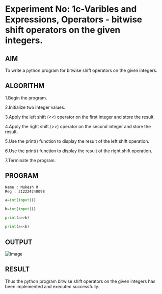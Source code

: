 # Experiment No: 1c-Varibles and Expressions, Operators -  bitwise shift operators on the given integers.

## AIM
To write a python program for bitwise shift operators on the given integers.

## ALGORITHM
1.Begin the program.

2.Initialize two integer values.

3.Apply the left shift (<<) operator on the first integer and store the result.

4.Apply the right shift (>>) operator on the second integer and store the result.

5.Use the print() function to display the result of the left shift operation.

6.Use the print() function to display the result of the right shift operation.

7.Terminate the program.

## PROGRAM
```
Name : Mukesh R
Reg : 212224240098
```

```python
a=int(input())

b=int(input())

print(a>>b)

print(a<<b)
```


## OUTPUT

![image](https://github.com/user-attachments/assets/5b0333c1-81d0-461f-9db9-975182bd0181)


## RESULT
Thus the python program  bitwise shift operators on the given integers has been implemented and executed successfully.

